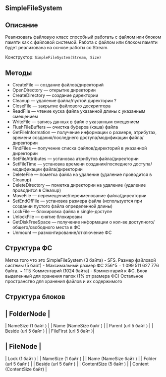 ## SimpleFileSystem

Описание
---------

Реализовать файловую класс способный работать с файлом или блоком памяти как с файловой системой.
Работа с файлом или блоком памяти будет реализована на основе работы со Stream.

Конструктор: `SimpleFileSystem(Stream, Size)`

Методы
------

* CreateFile — создание файлов/директорий
* OpenDirectory — открытие директории
* CreateDirectory — создание директории
* Cleanup — удаление файла/пустой директории ?
* CloseFile — закрытие файлового дескриптора
* ReadFile — чтение куска файла указанной длины с указанным смещением
* WriteFile — запись данных в файл с указанным смещением
* FlushFileBuffers — очистка буферов (кэша) файла
* GetFileInformation — получение информации о размере, атрибутах, времени создания/последнего доступа/модификации файла/директории
* FindFiles — получение списка файлов/директорий в указанной директории
* SetFileAttributes — установка атрибутов файла/директории
* SetFileTime — установка времени создания/последнего доступа/модификации файла/директории
* DeleteFile — пометка файла на удаление (удаление проводится в Cleanup)
* DeleteDirectory — пометка директории на удаление (удаление проводится в Cleanup)
* MoveFile — перемещение/переименование файла/директории
* SetEndOfFile — установка размера файла (используется при создании пустого файла определенной длины)
* LockFile — блокировка файла в single-доступе
* UnlockFile — снятие блокировки
* GetDiskFreeSpace — получение информации о кол-ве доступного/общего/свободного места в ФС
* Unmount — размонтирование/отключение ФС

Структура ФС
------------
Метка того что это SimpleFileSystem (3 байта) - SFS.
Размер файловой системы (5 байт) - Максимальный размер ФС 256^5 = 1 099 511 627 776 байта. ~ 1ТБ
Комментарий (1024 байта) - Комментарий к ФС.
Блок выделенный для хранения папок (1% от размера ФС)
Остальное пространство для хранения файлов и их содержимого

Структура блоков
----------------

| FolderNode             |
--------------------------
| NameSize (1 байт )     |
| Name (NameSize байт )  |
| Parent (url 5 байт )   |
| Beside (url 5 байт )   |
| FileFirst (url 5 байт )|

| FileNode                   |
------------------------------
| Lock (1 байт )             |
| NameSize (1 байт )         |
| Name (NameSize байт )      |
| Folder (url 5 байт )       |
| Beside (url 5 байт )       |
| ContentSize (5 байт )      |
| Content (ContentSize байт) |

